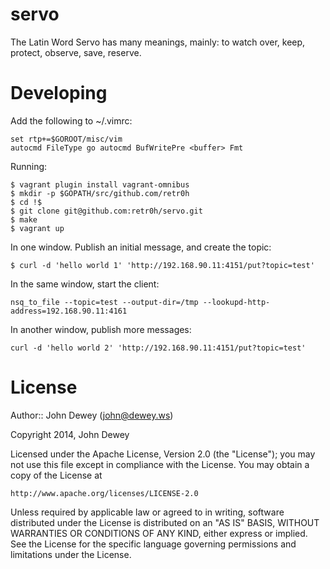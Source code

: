 servo
=====

The Latin Word Servo has many meanings, mainly: to watch over, keep, protect, observe, save, reserve.

Developing
==========

Add the following to ~/.vimrc:

	set rtp+=$GOROOT/misc/vim
	autocmd FileType go autocmd BufWritePre <buffer> Fmt

Running:

	$ vagrant plugin install vagrant-omnibus
	$ mkdir -p $GOPATH/src/github.com/retr0h
	$ cd !$
	$ git clone git@github.com:retr0h/servo.git
	$ make
	$ vagrant up

In one window.  Publish an initial message, and create the topic:

	$ curl -d 'hello world 1' 'http://192.168.90.11:4151/put?topic=test'

In the same window, start the client:

	nsq_to_file --topic=test --output-dir=/tmp --lookupd-http-address=192.168.90.11:4161

In another window, publish more messages:
 
	curl -d 'hello world 2' 'http://192.168.90.11:4151/put?topic=test'

License
=======

Author:: John Dewey (<john@dewey.ws>)

Copyright 2014, John Dewey

Licensed under the Apache License, Version 2.0 (the "License");
you may not use this file except in compliance with the License.
You may obtain a copy of the License at

    http://www.apache.org/licenses/LICENSE-2.0

Unless required by applicable law or agreed to in writing, software
distributed under the License is distributed on an "AS IS" BASIS,
WITHOUT WARRANTIES OR CONDITIONS OF ANY KIND, either express or implied.
See the License for the specific language governing permissions and
limitations under the License.
